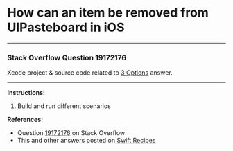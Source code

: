 # How can an item be removed from UIPasteboard in iOS

---

### Stack Overflow Question 19172176

Xcode project & source code related to [3 Options](https://stackoverflow.com/questions/19172176/how-can-an-item-be-removed-from-uipasteboard-in-ios/32236853#32236853) answer.

---

**Instructions:**

1. Build and run different scenarios 

**References:**

- Question [19172176](https://stackoverflow.com/questions/19172176) on Stack Overflow
- This and other answers posted on [Swift Recipes](http://swiftarchitect.com/recipes/)

